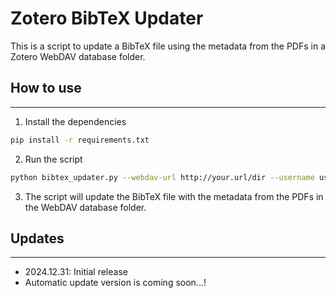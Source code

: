 # Zotero BibTeX Updater

This is a script to update a BibTeX file using the metadata from the PDFs in a Zotero WebDAV database folder.

## How to use
---
1. Install the dependencies
```bash
pip install -r requirements.txt
```

2. Run the script
```bash
python bibtex_updater.py --webdav-url http://your.url/dir --username user_name --password password
```

3. The script will update the BibTeX file with the metadata from the PDFs in the WebDAV database folder.


## Updates
---
- 2024.12.31: Initial release
- Automatic update version is coming soon...!